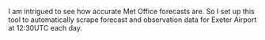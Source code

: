 I am intrigued to see how accurate Met Office forecasts are. So I set up this tool to automatically scrape forecast and observation data for Exeter Airport at 12:30UTC each day.

